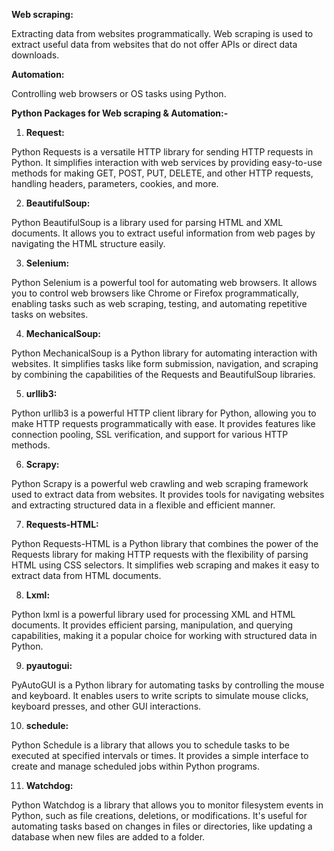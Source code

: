**Web scraping:** 

Extracting data from websites programmatically.
Web scraping is used to extract useful data from websites that do not offer APIs or direct data downloads.

**Automation:**

Controlling web browsers or OS tasks using Python.

**Python Packages for Web scraping & Automation:-**

1. **Request:** 

Python Requests is a versatile HTTP library for sending HTTP requests in Python. It simplifies interaction with web services by providing easy-to-use methods for making GET, POST, PUT, DELETE, and other HTTP requests, handling headers, parameters, cookies, and more.

2. **BeautifulSoup:** 

Python BeautifulSoup is a library used for parsing HTML and XML documents. It allows you to extract useful information from web pages by navigating the HTML structure easily.

3. **Selenium:** 

Python Selenium is a powerful tool for automating web browsers. It allows you to control web browsers like Chrome or Firefox programmatically, enabling tasks such as web scraping, testing, and automating repetitive tasks on websites.

4. **MechanicalSoup:** 

Python MechanicalSoup is a Python library for automating interaction with websites. It simplifies tasks like form submission, navigation, and scraping by combining the capabilities of the Requests and BeautifulSoup libraries.

5. **urllib3:** 

Python urllib3 is a powerful HTTP client library for Python, allowing you to make HTTP requests programmatically with ease. It provides features like connection pooling, SSL verification, and support for various HTTP methods.

6. **Scrapy:** 

Python Scrapy is a powerful web crawling and web scraping framework used to extract data from websites. It provides tools for navigating websites and extracting structured data in a flexible and efficient manner.

7. **Requests-HTML:** 

Python Requests-HTML is a Python library that combines the power of the Requests library for making HTTP requests with the flexibility of parsing HTML using CSS selectors. It simplifies web scraping and makes it easy to extract data from HTML documents.

8. **Lxml:** 

Python lxml is a powerful library used for processing XML and HTML documents. It provides efficient parsing, manipulation, and querying capabilities, making it a popular choice for working with structured data in Python.

9. **pyautogui:** 

PyAutoGUI is a Python library for automating tasks by controlling the mouse and keyboard. It enables users to write scripts to simulate mouse clicks, keyboard presses, and other GUI interactions.

10. **schedule:**

Python Schedule is a library that allows you to schedule tasks to be executed at specified intervals or times. It provides a simple interface to create and manage scheduled jobs within Python programs.

11. **Watchdog:** 

Python Watchdog is a library that allows you to monitor filesystem events in Python, such as file creations, deletions, or modifications. It's useful for automating tasks based on changes in files or directories, like updating a database when new files are added to a folder.